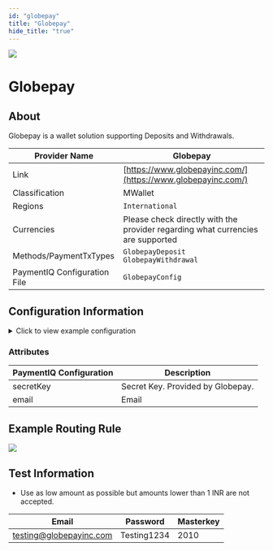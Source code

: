 ```yaml
--- 
id: "globepay" 
title: "Globepay"
hide_title: "true"
---
```

 
![](/img/providers/logos/globepay.png)

# Globepay

## About
Globepay is a wallet solution supporting Deposits and Withdrawals.

| Provider Name                | Globepay                                                                        |
|------------------------------|---------------------------------------------------------------------------------|
| Link                         | [https://www.globepayinc.com/](https://www.globepayinc.com/)                    |
| Classification               | MWallet                                                                         |
| Regions                      | `International`                                                                 |
| Currencies                   | Please check directly with the provider regarding what currencies are supported |
| Methods/PaymentTxTypes       | `GlobepayDeposit` <br/> `GlobepayWithdrawal`                                    |
| PaymentIQ Configuration File | `GlobepayConfig`                                                                |

## Configuration Information

<details>
<summary>Click to view example configuration</summary>
<br/>

```xml
<com.devcode.paymentiq.integration.globepay.GlobepayConfig>
  <enabled>true</enabled>
  <useViqProxy>false</useViqProxy>
  <accounts>
    <entry>
      <string>default</string>
      <account>
        <secretKey>??</secretKey>
        <supportedCurrencies>USD|EUR|GBP|INR</supportedCurrencies>
        <email>??</email>
      </account>
    </entry>
  </accounts>
  <container>window</container>
</com.devcode.paymentiq.integration.globepay.GlobepayConfig>
```
</details>

### Attributes

| PaymentIQ Configuration | Description                       |
|-------------------------|-----------------------------------|
| secretKey               | Secret Key. Provided by Globepay. |
| email                   | Email                             |

## Example Routing Rule
![](/img/providers/routing/globepay.png)

## Test Information

- Use as low amount as possible but amounts lower than 1 INR are not accepted.

| Email                   | Password    | Masterkey |
|-------------------------|-------------|-----------|
| testing@globepayinc.com | Testing1234 | 2010      |